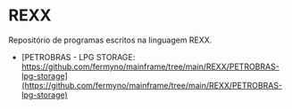 # REXX

Repositório de programas escritos na linguagem REXX. 

* [PETROBRAS - LPG STORAGE: https://github.com/fermyno/mainframe/tree/main/REXX/PETROBRAS-lpg-storage](https://github.com/fermyno/mainframe/tree/main/REXX/PETROBRAS-lpg-storage)  

<br />
<br />

